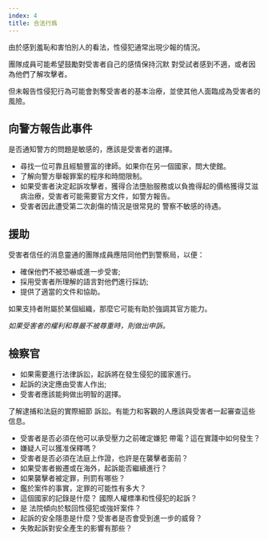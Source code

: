```yaml
---
index: 4
title: 合法行爲
---
```

由於感到羞恥和害怕別人的看法，性侵犯通常出現少報的情況。

團隊成員可能希望鼓勵對受害者自己的感情保持沉默
對受試者感到不適，或者因為他們了解攻擊者。

但未報告性侵犯行為可能會剝奪受害者的基本治療，並使其他人面臨成為受害者的風險。

## 向警方報告此事件

是否通知警方的問題是敏感的，應該是受害者的選擇。

*   尋找一位可靠且經驗豐富的律師。如果你在另一個國家，問大使館。
*   了解向警方舉報罪案的程序和時間限制。
*   如果受害者決定起訴攻擊者，獲得合法墮胎服務或以負擔得起的價格獲得艾滋病治療，受害者可能需要官方文件，如警方報告。
*   受害者因此遭受第二次創傷的情況是很常見的
警察不敏感的待遇。

## 援助

受害者信任的消息靈通的團隊成員應陪同他們到警察局，以便：

*   確保他們不被恐嚇或進一步受害;
*  採用受害者所理解的語言對他們進行採訪;
*  提供了適當的文件和協助。

如果支持者附屬於某個組織，那麼它可能有助於強調其官方能力。

*如果受害者的權利和尊嚴不被尊重時，則做出申訴。*

## 檢察官

*   如果需要進行法律訴訟，起訴將在發生侵犯的國家進行。
*   起訴的決定應由受害人作出;
*   受害者應該能夠做出明智的選擇。

了解逮捕和法庭的實際細節
訴訟。有能力和客觀的人應該與受害者一起審查這些信息。

*   受害者是否必須在他可以承受壓力之前確定嫌犯
帶電？這在實踐中如何發生？
*    嫌疑人可以獲准保釋嗎？
*   受害者是否必須在法庭上作證，也許是在襲擊者面前？
*   如果受害者搬遷或在海外，起訴能否繼續進行？
*   如果襲擊者被定罪，刑罰有哪些？
*   鑑於案件的事實，定罪的可能性有多大？
*   這個國家的記錄是什麼？
國際人權標準和性侵犯的起訴？
*   是
法院傾向於駁回性侵犯或強奸案件？
*   起訴的安全隱患是什麼？受害者是否會受到進一步的威脅？
*   失敗起訴對安全產生的影響有那些？